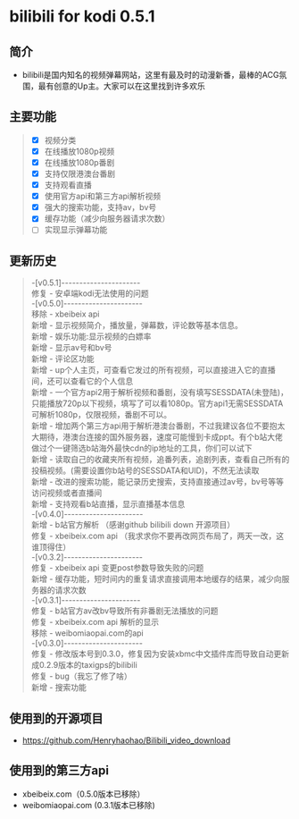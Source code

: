 # bilibili for kodi 0.5.1
## 简介
- bilibili是国内知名的视频弹幕网站，这里有最及时的动漫新番，最棒的ACG氛围，最有创意的Up主。大家可以在这里找到许多欢乐
## 主要功能
> - [x] 视频分类
> - [x] 在线播放1080p视频
> - [x] 在线播放1080p番剧
> - [x] 支持仅限港澳台番剧
> - [x] 支持观看直播
> - [x] 使用官方api和第三方api解析视频
> - [x] 强大的搜索功能，支持av，bv号
> - [x] 缓存功能（减少向服务器请求次数）
> - [ ] 实现显示弹幕功能
## 更新历史
> -[v0.5.1]----------------------  
 > 修复 - 安卓端kodi无法使用的问题  
 > -[v0.5.0]----------------------  
 > 移除 - xbeibeix api  
 > 新增 - 显示视频简介，播放量，弹幕数，评论数等基本信息。  
 > 新增 - 娱乐功能:显示视频的白嫖率   
 > 新增 - 显示av号和bv号  
 > 新增 - 评论区功能  
 > 新增 - up个人主页，可查看它发过的所有视频，可以直接进入它的直播间，还可以查看它的个人信息  
 > 新增 - 一个官方api2用于解析视频和番剧，没有填写SESSDATA(未登陆)，只能播放720p以下视频，填写了可以看1080p。官方api1无需SESSDATA可解析1080p，仅限视频，番剧不可以。  
 > 新增 - 增加两个第三方api用于解析港澳台番剧，不过我建议各位不要抱太大期待，港澳台连接的国外服务器，速度可能慢到卡成ppt。有个b站大佬做过个一键筛选b站海外最快cdn的ip地址的工具，你们可以试下  
 > 新增 - 读取自己的收藏夹所有视频，追番列表，追剧列表，查看自己所有的投稿视频。(需要设置你b站号的SESSDATA和UID)，不然无法读取  
 > 新增 - 改进的搜索功能，能记录历史搜索，支持直接通过av号，bv号等等访问视频或者直播间  
 > 新增 - 支持观看b站直播，显示直播基本信息    
 > -[v0.4.0]----------------------  
 > 新增 - b站官方解析 （感谢github bilibili down 开源项目）  
 > 修复 - xbeibeix.com api （我求求你不要再改网页布局了，两天一改，这谁顶得住）  
 > -[v0.3.2]----------------------  
 > 修复 - xbeibeix api 变更post参数导致失败的问题  
 > 新增 - 缓存功能，短时间内的重复请求直接调用本地缓存的结果，减少向服务器的请求次数  
 > -[v0.3.1]----------------------  
 > 修复 - b站官方av改bv导致所有非番剧无法播放的问题  
 > 修复 - xbeibeix.com api 解析的显示  
 > 移除 - weibomiaopai.com的api  
 > -[v0.3.0]----------------------  
 > 修复 - 修改版本号到0.3.0，修复因为安装xbmc中文插件库而导致自动更新成0.2.9版本的taxigps的bilibili  
 > 修复 - bug（我忘了修了啥）  
 > 新增 - 搜索功能  
## 使用到的开源项目
- https://github.com/Henryhaohao/Bilibili_video_download
## 使用到的第三方api
- xbeibeix.com（0.5.0版本已移除）
- weibomiaopai.com (0.3.1版本已移除)